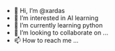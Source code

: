 - 👋 Hi, I’m @xardas
- 👀 I’m interested in AI learning
- 🌱 I’m currently learning python
- 💞️ I’m looking to collaborate on ...
- 📫 How to reach me ...

<!---
xardas7s/xardas7s is a ✨ special ✨ repository because its `README.md` (this file) appears on your GitHub profile.
You can click the Preview link to take a look at your changes.
--->
